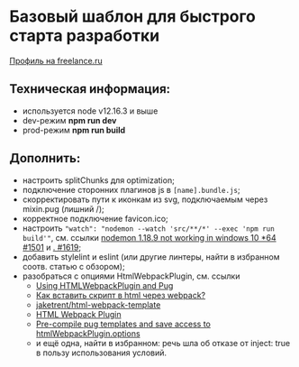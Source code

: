 # Базовый шаблон для быстрого старта разработки

[Профиль на freelance.ru](https://freelance.ru/nutheadbeast/)

## Техническая информация:

- используется node v12.16.3 и выше
- dev-режим **npm run dev**
- prod-режим **npm run build**

## Дополнить:

- настроить splitChunks для optimization;
- подключение сторонних плагинов js в `[name].bundle.js`;
- скорректировать пути к иконкам из svg, подключаемым через mixin.pug (лишний /);
- корректное подключение favicon.ico;
- настроить `"watch": "nodemon --watch 'src/**/*' --exec 'npm run build'"`, см. ссылки [nodemon 1.18.9 not working in windows 10 *64 #1501](https://github.com/remy/nodemon/issues/1501#issuecomment-541460330) и [. #1619](https://github.com/remy/nodemon/issues/1619#issuecomment-544145862);
- добавить stylelint и eslint (или другие линтеры, найти в избранном соотв. статью с обзором);
- разобраться с опциями HtmlWebpackPlugin, см. ссылки
	* [Using HTMLWebpackPlugin and Pug](https://extri.co/2017/05/23/using-htmlwebpackplugin-and-pug/)
	* [Как вставить скрипт в html через webpack?](https://qna.habr.com/q/602939)
	* [jaketrent/html-webpack-template](https://github.com/jaketrent/html-webpack-template/blob/86f285d5c790a6c15263f5cc50fd666d51f974fd/index.html)
	* [HTML Webpack Plugin](https://github.com/jantimon/html-webpack-plugin)
	* [Pre-compile pug templates and save access to htmlWebpackPlugin.options](https://stackoverflow.com/questions/56558741/pre-compile-pug-templates-and-save-access-to-htmlwebpackplugin-options)
	* и ещё одна, найти в избранном: речь шла об отказе от inject: true в пользу использования условий.